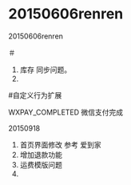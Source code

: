 # 20150606renren
20150606renren


＃
1. 库存 同步问题。
2.


#自定义行为扩展

WXPAY_COMPLETED 微信支付完成

20150918
1. 首页界面修改 参考 爱到家
2. 增加退款功能
3. 运费模版问题
4.